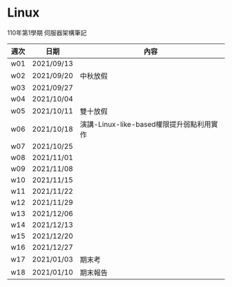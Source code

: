 # Linux
110年第1學期 伺服器架構筆記

週次 | 日期 | 內容
----|------|-------
w01 | 2021/09/13 | 
w02 | 2021/09/20 | 中秋放假
w03 | 2021/09/27 | 
w04 | 2021/10/04 | 
w05 | 2021/10/11 | 雙十放假
w06 | 2021/10/18 | 演講-Linux-like-based權限提升弱點利用實作
w07 | 2021/10/25 | 
w08 | 2021/11/01 | 
w09 | 2021/11/08 | 
w10 | 2021/11/15 | 
w11 | 2021/11/22 | 
w12 | 2021/11/29 | 
w13 | 2021/12/06 | 
w14 | 2021/12/13 | 
w15 | 2021/12/20 | 
w16 | 2021/12/27 | 
w17 | 2021/01/03 | 期末考
w18 | 2021/01/10 | 期末報告
